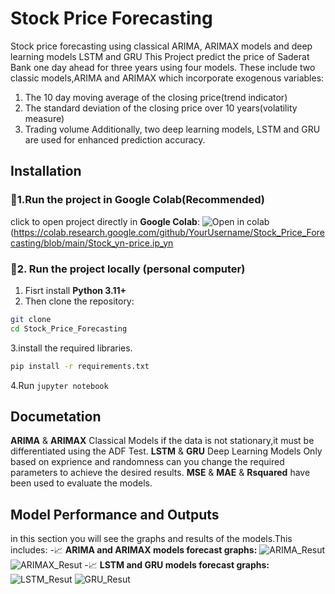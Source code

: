 # Stock Price Forecasting

Stock price forecasting using classical ARIMA, ARIMAX models and deep learning models LSTM and GRU
This Project predict the price of Saderat Bank one day ahead for three years
using four models. These include two classic models,ARIMA and ARIMAX which incorporate exogenous variables:
1.  The 10 day moving average of the closing price(trend indicator)
2.  The standard deviation of the closing price over 10 years(volatility measure)
3.  Trading volume
Additionally, two deep learning models, LSTM and GRU are used for enhanced prediction accuracy.

## Installation
### 🔹1.Run the project in Google Colab(Recommended)
click to open project directly in **Google Colab**:
![Open in colab](https://img.shields.io/badge/Open%20in-%20colab-yellow?logo=googlecolab)
 (https://colab.research.google.com/github/YourUsername/Stock_Price_Forecasting/blob/main/Stock_yn-price.ip_yn
### 🔹2. Run the project locally (personal computer)
1. Fisrt install **Python 3.11+**
2. Then clone the repository:
```bash
git clone
cd Stock_Price_Forecasting
```
3.install the required libraries.
```bash
pip install -r requirements.txt
```
4.Run `jupyter notebook`
## Documetation
**ARIMA** & **ARIMAX** Classical Models
if the data is not stationary,it must be differentiated using the ADF Test.
**LSTM** & **GRU** Deep Learning Models
Only based on exprience and randomness can you change the required parameters to achieve the desired results.
**MSE** & **MAE** & **Rsquared** have been used to evaluate the models.

## Model Performance and Outputs
in this section you will see the graphs and results of the models.This includes:
-📈 **ARIMA and ARIMAX models forecast graphs:**
![ARIMA_Resut]()
![ARIMAX_Resut]()
-📈 **LSTM and GRU models forecast graphs:**
![LSTM_Resut]()
![GRU_Resut]()












